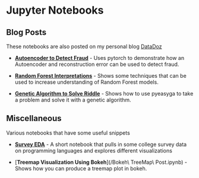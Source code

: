 # Jupyter Notebooks

## Blog Posts

These notebooks are also posted on my personal blog [DataDoz](http://www.datadoz.com)

* [**Autoencoder to Detect Fraud**](/Fraud_Post_Pytorch_Update.ipynb) - Uses pytorch to demonstrate how an Autoencoder and reconstruction error can be used to detect fraud.

* [**Random Forest Interpretations**](/HousingRF_Post.ipynb) - Shows some techniques that can be used to increase understanding of Random Forest models.

* [**Genetic Algorithm to Solve Riddle**](/RiddlerClassic2.ipynb) - Shows how to use pyeasyga to take a problem and solve it with a genetic algorithm.




## Miscellaneous

Various notebooks that have some useful snippets

* [**Survey EDA**](/Survey_EDA.ipynb) - A short notebook that pulls in some college survey data on programming languages and explores different visualizations

* [**Treemap Visualization Using Bokeh**](/Bokeh\ TreeMap\ Post.ipynb) -  Shows how you can produce a treemap plot in bokeh.


